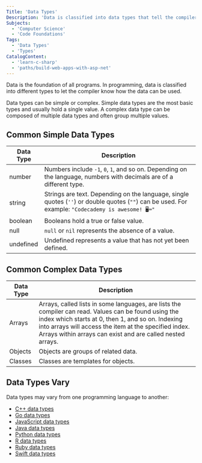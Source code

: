 ```yaml
---
Title: 'Data Types'
Description: 'Data is classified into data types that tell the compiler how the data is intended to be used.'
Subjects:
  - 'Computer Science'
  - 'Code Foundations'
Tags:
  - 'Data Types'
  - 'Types'
CatalogContent:
  - 'learn-c-sharp'
  - 'paths/build-web-apps-with-asp-net'
---
```


Data is the foundation of all programs. In programming, data is classified into different types to let the compiler know how the data can be used.

Data types can be simple or complex. Simple data types are the most basic types and usually hold a single value. A complex data type can be composed of multiple data types and often group multiple values.

## Common Simple Data Types

| Data Type | Description |
| --- | --- |
| number | Numbers include `-1`, `0`, `1`, and so on. Depending on the language, numbers with decimals are of a different type. |
| string | Strings are text. Depending on the language, single quotes (`''`) or double quotes (`""`) can be used. For example: `"Codecademy is awesome! 🖥️⌨️"` |
| boolean | Booleans hold a true or false value. |
| null | `null` or `nil` represents the absence of a value. |
| undefined | Undefined represents a value that has not yet been defined. |

## Common Complex Data Types

| Data Type | Description |
| --- | --- |
| Arrays | Arrays, called lists in some languages, are lists the compiler can read. Values can be found using the index which starts at 0, then 1, and so on. Indexing into arrays will access the item at the specified index. Arrays within arrays can exist and are called nested arrays. |
| Objects | Objects are groups of related data. |
| Classes | Classes are templates for objects. |

## Data Types Vary

Data types may vary from one programming language to another:

- [C++ data types](https://www.codecademy.com/resources/docs/cpp/data-types)
- [Go data types](https://www.codecademy.com/resources/docs/go/data-types)
- [JavaScript data types](https://www.codecademy.com/resources/docs/javascript/data-types)
- [Java data types](https://www.codecademy.com/resources/docs/java/data-types)
- [Python data types](https://www.codecademy.com/resources/docs/python/data-types)
- [R data types](https://www.codecademy.com/resources/docs/r/data-types)
- [Ruby data types](https://www.codecademy.com/resources/docs/ruby/data-types)
- [Swift data types](https://www.codecademy.com/resources/docs/swift/data-types)
